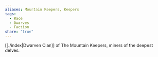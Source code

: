```yaml
---
aliases: Mountain Keepers, Keepers
tags:
  - Race
  - Dwarves
  - Faction
share: "true"
---
```


[[./index|Dwarven Clan]] of The Mountain Keepers, miners of the deepest delves.
